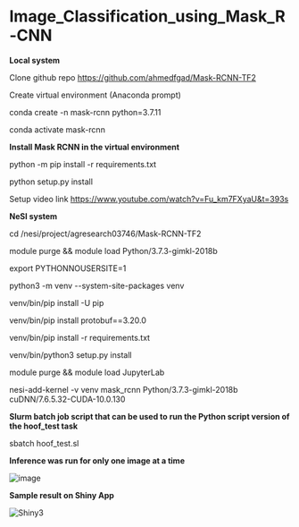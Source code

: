 # Image_Classification_using_Mask_R-CNN

**Local system**

Clone github repo https://github.com/ahmedfgad/Mask-RCNN-TF2

Create virtual environment (Anaconda prompt)

conda create -n mask-rcnn python=3.7.11

conda activate mask-rcnn

**Install Mask RCNN in the virtual environment**

python -m pip install -r requirements.txt

python setup.py install

Setup video link https://www.youtube.com/watch?v=Fu_km7FXyaU&t=393s

**NeSI system**

cd /nesi/project/agresearch03746/Mask-RCNN-TF2

module purge && module load Python/3.7.3-gimkl-2018b

export PYTHONNOUSERSITE=1

python3 -m venv --system-site-packages venv

venv/bin/pip install -U pip

venv/bin/pip install protobuf==3.20.0

venv/bin/pip install -r requirements.txt

venv/bin/python3 setup.py install

module purge && module load JupyterLab

nesi-add-kernel -v venv mask_rcnn Python/3.7.3-gimkl-2018b cuDNN/7.6.5.32-CUDA-10.0.130

**Slurm batch job script that can be used to run the Python script version of the hoof_test task**
	
 sbatch hoof_test.sl

 **Inference was run for only one image at a time**

 ![image](https://github.com/Arijit2812/Image_Classification_using_Mask_R-CNN/assets/65775311/378cf827-651e-4b9c-b0b4-91f3f1356d6b)

 
**Sample result on Shiny App**

![Shiny3](https://github.com/Arijit2812/Image_Classification_using_Mask_R-CNN/assets/65775311/e755176d-11f6-4973-aaf0-1e43d3282bb6)


